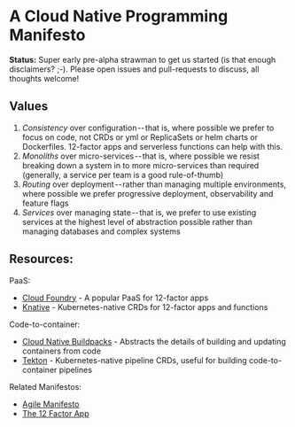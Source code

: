 # A Cloud Native Programming Manifesto

**Status:** Super early pre-alpha strawman to get us started (is that enough disclaimers? ;-). Please open issues and pull-requests to discuss, all thoughts welcome!

## Values

1. _Consistency_ over configuration -- that is, where possible we prefer to focus on code, not CRDs or yml or ReplicaSets or helm charts or Dockerfiles. 12-factor apps and serverless functions can help with this.
1. _Monoliths_ over micro-services -- that is, where possible we resist breaking down a system in to more micro-services than required (generally, a service per team is a good rule-of-thumb)
1. _Routing_ over deployment -- rather than managing multiple environments, where possible we prefer progressive deployment, observability and feature flags
1. _Services_ over managing state -- that is, we prefer to use existing services at the highest level of abstraction possible rather than managing databases and complex systems

## Resources:

PaaS:

- [Cloud Foundry](https://cloudfoundry.org) - A popular PaaS for 12-factor apps
- [Knative](https://knative.dev) - Kubernetes-native CRDs for 12-factor apps and functions

Code-to-container:

- [Cloud Native Buildpacks](https://buildpacks.io) - Abstracts the details of building and updating containers from code
- [Tekton](http://tekton.dev) - Kubernetes-native pipeline CRDs, useful for building code-to-container pipelines

Related Manifestos:

- [Agile Manifesto](http://agilemanifesto.org)
- [The 12 Factor App](https://12factor.net)
